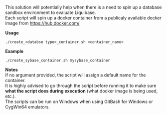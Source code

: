 This solution will potentially help when there is a need to spin up a database sandbox environment to evaluate Liquibase. <br>
Each script will spin up a docker container from a publicaly available docker image from https://hub.docker.com/

**Usage** <br>
```console
./create_<databse type>_container.sh <container_name>
```

**Example** <br>
```console
./create_sybase_container.sh mysybase_container
```

**Notes** <br>
If no argument provided, the script will assign a default name for the container. <br>
It is highly advised to go through the script before running it to make sure **what the script does during execution** (what docker image is being used, etc.). <br>
The scripts can be run on Windows when using GitBash for Windows or CygWin64 emulators. <br>
